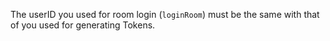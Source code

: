 <div class="mk-warning">

The userID you used  for room login (`loginRoom`) must be the same with that of you used for generating Tokens. 
</div>












